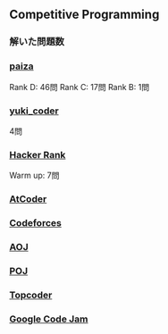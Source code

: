 ## Competitive Programming<br>
### 解いた問題数
### [paiza](https://paiza.jp/challenges)
Rank D: 46問
Rank C: 17問
Rank B: 1問
### [yuki_coder](http://yukicoder.me/)
4問
### [Hacker Rank](https://www.hackerrank.com/)
Warm up: 7問
### [AtCoder](https://atcoder.jp/)
### [Codeforces](http://codeforces.com/)
### [AOJ](http://judge.u-aizu.ac.jp/onlinejudge/)
### [POJ](http://poj.org/)
### [Topcoder](https://www.topcoder.com/)
### [Google Code Jam](https://code.google.com/codejam)

